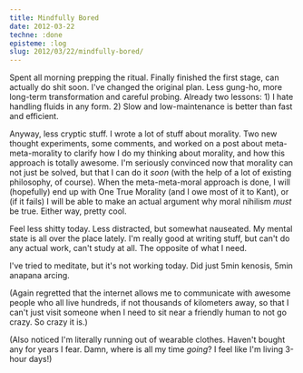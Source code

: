 ```yaml
---
title: Mindfully Bored
date: 2012-03-22
techne: :done
episteme: :log
slug: 2012/03/22/mindfully-bored/
---
```


Spent all morning prepping the ritual. Finally finished the first stage, can actually do shit soon. I've changed the original plan. Less gung-ho, more long-term transformation and careful probing. Already two lessons: 1) I hate handling fluids in any form. 2) Slow and low-maintenance is better than fast and efficient.

Anyway, less cryptic stuff. I wrote a lot of stuff about morality. Two new thought experiments, some comments, and worked on a post about meta-meta-morality to clarify how I do my thinking about morality, and how this approach is totally awesome. I'm seriously convinced now that morality can not just be solved, but that I can do it *soon* (with the help of a lot of existing philosophy, of course). When the meta-meta-moral approach is done, I will (hopefully) end up with One True Morality (and I owe most of it to Kant), or (if it fails) I will be able to make an actual argument why moral nihilism *must* be true. Either way, pretty cool.

Feel less shitty today. Less distracted, but somewhat nauseated. My mental state is all over the place lately. I'm really good at writing stuff, but can't do any actual work, can't study at all. The opposite of what I need.

I've tried to meditate, but it's not working today. Did just 5min kenosis, 5min anapana arcing.

(Again regretted that the internet allows me to communicate with awesome people who all live hundreds, if not thousands of kilometers away, so that I can't just visit someone when I need to sit near a friendly human to not go crazy. So crazy it is.)

(Also noticed I'm literally running out of wearable clothes. Haven't bought any for years I fear. Damn, where is all my time *going*? I feel like I'm living 3-hour days!)